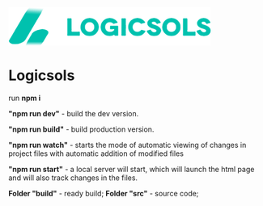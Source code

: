 ![Logicsols](src/img/header-logo.png)

# Logicsols


run **npm i**

**"npm run dev"** - build the dev version.

**"npm run build"** - build production version.

**"npm run watch"** - starts the mode of automatic viewing of changes in project files with automatic addition of modified files

**"npm run start"** - a local server will start, which will launch the html page and will also track changes in the files.


**Folder "build"** - ready build;
**Folder "src"** - source code;